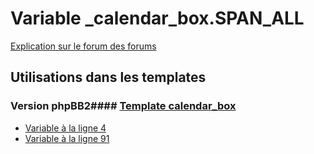 # Variable _calendar_box.SPAN_ALL
[Explication sur le forum des forums](http://forum.forumactif.com/t294113-listing-des-variables#_calendar_box.SPAN_ALL)
## Utilisations dans les templates
### Version phpBB2#### [Template calendar_box](subsilver/calendar_box.md)
* [Variable à la ligne 4](../subsilver/calendar_box.tpl#L4)
* [Variable à la ligne 91](../subsilver/calendar_box.tpl#L91)